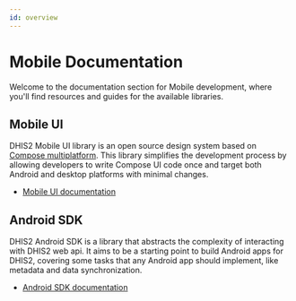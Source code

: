 ```yaml
---
id: overview
---
```


# Mobile Documentation

Welcome to the documentation section for Mobile development, where you'll find resources and guides for the available libraries. 

## Mobile UI

DHIS2 Mobile UI library is an open source design system based on [Compose multiplatform](https://www.jetbrains.com/lp/compose-multiplatform/). 
This library simplifies the development process by allowing developers to write Compose UI code once and target both Android and desktop platforms with minimal changes.

- [Mobile UI documentation](/docs/mobile/mobile-ui/overview)

## Android SDK

DHIS2 Android SDK is a library that abstracts the complexity of interacting with DHIS2 web api. It aims to be a starting point 
to build Android apps for DHIS2, covering some tasks that any Android app should implement, like metadata and data synchronization.

- [Android SDK documentation](/docs/mobile/android-sdk/overview)
